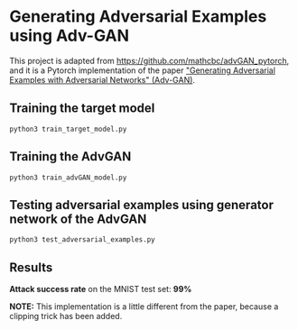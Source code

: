 # Generating Adversarial Examples using Adv-GAN

This project is adapted from  https://github.com/mathcbc/advGAN_pytorch, and it is a Pytorch implementation of the paper ["Generating Adversarial Examples with Adversarial Networks" (Adv-GAN)](https://arxiv.org/abs/1801.02610v5).


## Training the target model

```shell
python3 train_target_model.py
```

## Training the AdvGAN

```shell
python3 train_advGAN_model.py
```

## Testing adversarial examples using generator network of the AdvGAN

```shell
python3 test_adversarial_examples.py
```

## Results

**Attack success rate** on the MNIST test set: **99%**

**NOTE:** This implementation is a little different from the paper, because a clipping trick has been added.
